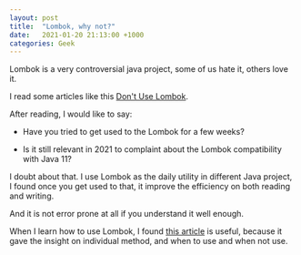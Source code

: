 ```yaml
---
layout: post
title:  "Lombok, why not?"
date:   2021-01-20 21:13:00 +1000
categories: Geek
---
```


Lombok is a very controversial java project, some of us hate it, others love it.

I read some articles like this [Don't Use Lombok](https://artofcode.wordpress.com/2018/12/18/dont-use-lombok/).

After reading, I would like to say:

- Have you tried to get used to the Lombok for a few weeks?

- Is it still relevant in 2021 to complaint about the Lombok compatibility with Java 11?

I doubt about that. I use Lombok as the daily utility in different Java project, I found once you get used to that, it improve the efficiency on both reading and writing.

And it is not error prone at all if you understand it well enough. 

When I learn how to use Lombok, I found [this article](https://medium.com/@ppbruna/why-you-should-not-use-lombok-f7556662e8c3) is useful, because it gave the insight on individual method, and when to use and when not use.